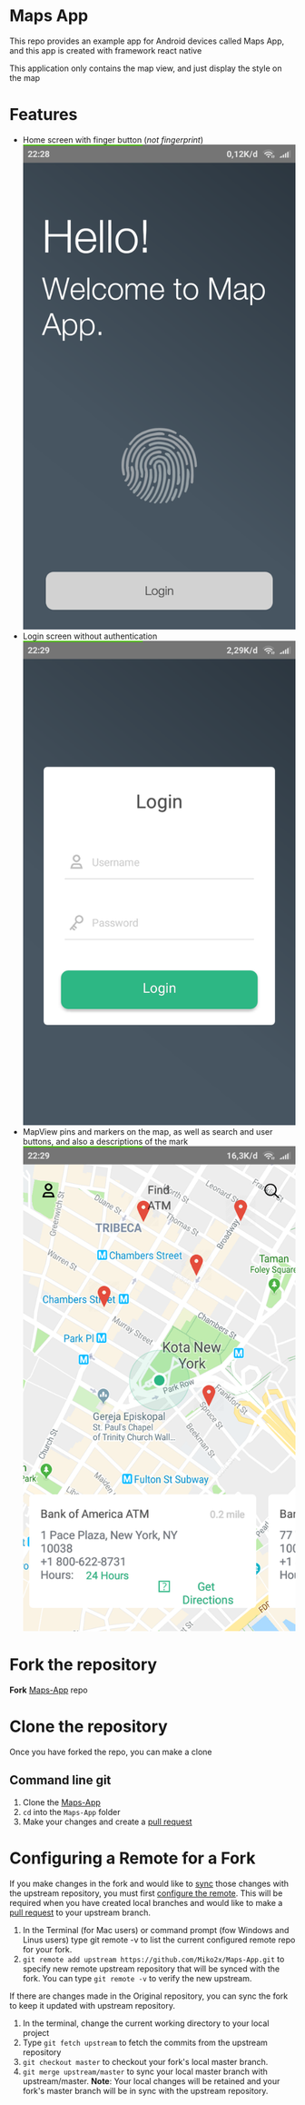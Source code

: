 # Maps App
This repo provides an example app for Android devices called Maps App, and this app is created with framework react native

This application only contains the map view, and just display the style on the map

# Features
- Home screen with finger button (_not fingerprint_)
![Home](https://github.com/Miko2x/Maps-App/blob/master/src/components/assets/Screenshot_2018-11-07-22-28-58-606_com.mapapp.png)
- Login screen without authentication
![Login](https://github.com/Miko2x/Maps-App/blob/master/src/components/assets/Screenshot_2018-11-07-22-29-03-709_com.mapapp.png)
- MapView pins and markers on the map, as well as search and user buttons, and also a descriptions of the mark
![Map](https://github.com/Miko2x/Maps-App/blob/master/src/components/assets/Screenshot_2018-11-07-22-29-17-425_com.mapapp.png)

# Fork the repository
**Fork** [Maps-App](https://github.com/Miko2x/Maps-App/fork) repo

# Clone the repository
Once you have forked the repo, you can make a clone

## Command line git
1. Clone the [Maps-App](https://github.com/Miko2x/Maps-App.git)
2. `cd` into the `Maps-App` folder
3. Make your changes and create a [pull request](https://help.github.com/articles/creating-a-pull-request/)

# Configuring a Remote for a Fork
If you make changes in the fork and would like to [sync](https://help.github.com/articles/syncing-a-fork/) those changes with the upstream repository, you must first [configure the remote](https://help.github.com/articles/configuring-a-remote-for-a-fork/). This will be required when you have created local branches and would like to make a [pull request](https://help.github.com/articles/creating-a-pull-request/) to your upstream branch.

1. In the Terminal (for Mac users) or command prompt (fow Windows and Linus users) type git remote -v to list the current configured remote repo for your fork.
2. `git remote add upstream https://github.com/Miko2x/Maps-App.git` to specify new remote upstream repository that will be synced with the fork. You can type `git remote -v` to verify the new upstream.

If there are changes made in the Original repository, you can sync the fork to keep it updated with upstream repository.

1. In the terminal, change the current working directory to your local project
2. Type `git fetch upstream` to fetch the commits from the upstream repository 
3. `git checkout master` to checkout your fork's local master branch.
4. `git merge upstream/master` to sync your local master branch with upstream/master. **Note**: Your local changes will be retained and your fork's master branch will be in sync with the upstream repository.
